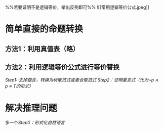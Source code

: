 %%若要证明不是逻辑等价，举出反例即可%%
![[常用逻辑等价公式.jpeg]]
# 简单直接的命题转换
## 方法1：利用真值表（略）
## 方法2：利用逻辑等价公式进行等价替换
*Step1: 去掉蕴含，转换为析取范式或者合取范式
Step2：证明重言式（化为$\lnot p \land p \equiv T$的形式）*

# 解决推理问题
多一个*Step0：形式化自然语言*

